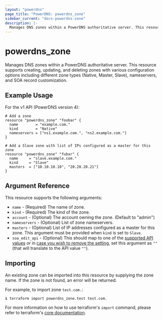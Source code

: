 ```yaml
---
layout: "powerdns"
page_title: "PowerDNS: powerdns_zone"
sidebar_current: "docs-powerdns-zone"
description: |-
  Manages DNS zones within a PowerDNS authoritative server. This resource supports creating, updating, and deleting zones with various configuration options including different zone types (Native, Master, Slave), nameservers, and SOA record customization.
---
```


# powerdns\_zone

Manages DNS zones within a PowerDNS authoritative server. This resource supports creating, updating, and deleting zones with various configuration options including different zone types (Native, Master, Slave), nameservers, and SOA record customization.

## Example Usage

For the v1 API (PowerDNS version 4):

```hcl
# Add a zone
resource "powerdns_zone" "foobar" {
  name        = "example.com."
  kind        = "Native"
  nameservers = ["ns1.example.com.", "ns2.example.com."]
}
```

```hcl
# Add a Slave zone with list of IPs configured as a master for this zone
resource "powerdns_zone" "fubar" {
  name     = "slave.example.com."
  kind     = "Slave"
  masters  = ["10.10.10.10", "20.20.20.21"]
}
```

## Argument Reference

This resource supports the following arguments:

- `name` - (Required) The name of zone.
- `kind` - (Required) The kind of the zone.
- `account` - (Optional) The account owning the zone. (Default to "admin")
- `nameservers` - (Optional) List of zone nameservers.
- `masters` - (Optional) List of IP addresses configured as a master for this zone. This argument must be provided when `kind` is set to `Slave`.
- `soa_edit_api` - (Optional) This should map to one of the [supported API values](https://doc.powerdns.com/authoritative/dnsupdate.html#soa-edit-dnsupdate-settings) *or* in [case you wish to remove the setting](https://doc.powerdns.com/authoritative/domainmetadata.html#soa-edit-api), set this argument as `""` (that will translate to the API value `""`).

## Importing

An existing zone can be imported into this resource by supplying the zone name. If the zone is not found, an error will be returned.

For example, to import zone `test.com.`:

```
$ terraform import powerdns_zone.test test.com.
```

For more information on how to use terraform's `import` command, please refer to terraform's [core documentation](https://www.terraform.io/docs/import/index.html#currently-state-only).
